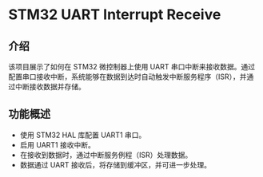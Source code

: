 # STM32 UART Interrupt Receive

## 介绍

该项目展示了如何在 STM32 微控制器上使用 UART 串口中断来接收数据。通过配置串口接收中断，系统能够在数据到达时自动触发中断服务程序（ISR），并通过中断接收数据并存储。

## 功能概述

- 使用 STM32 HAL 库配置 UART1 串口。
- 启用 UART1 接收中断。
- 在接收到数据时，通过中断服务例程（ISR）处理数据。
- 数据通过 UART 接收后，将存储到缓冲区，并可进一步处理。
